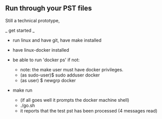 Run through your PST files
--------------------------

Still a technical  prototype, 


_ get started _

* run linux and have git, have make installed
* have linux-docker installed
* be able to run 'docker ps' if not:
  * note: the make user must have docker privileges. 
  * (as sudo-user)$ sudo adduser <user> docker
  * (as user)     $ newgrp docker
   
* make run
  * (if all goes well it prompts the docker machine shell)
  * ./go.sh
  * it reports that the test pst has been processed (4 messages read)
